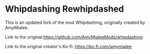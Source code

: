 # Whipdashing Rewhipdashed
This is an updated fork of the mod Whipdashing, originally created by AmyMialee. 




Link to the original:https://github.com/AmyMialeeMods/whipdashing

Link to the original creator's Ko-fi: https://ko-fi.com/amymialee